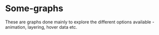 # Some-graphs

These are graphs done mainly to explore the different options available - animation, layering, hover data etc.
